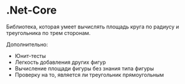 # .Net-Core
Библиотека, которая умеет вычислять площадь круга по радиусу и треугольника по трем сторонам.

Дополнительно: 
 + Юнит-тесты
 + Легкость добавления других фигур 
 + Вычисление площади фигуры без знания типа фигуры
 + Проверку на то, является ли треугольник прямоугольным
